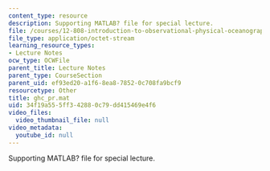 ```yaml
---
content_type: resource
description: Supporting MATLAB? file for special lecture.
file: /courses/12-808-introduction-to-observational-physical-oceanography-fall-2004/34f19a555ff342880c79dd415469e4f6_ghc_pr.mat
file_type: application/octet-stream
learning_resource_types:
- Lecture Notes
ocw_type: OCWFile
parent_title: Lecture Notes
parent_type: CourseSection
parent_uid: ef93ed20-a1f6-8ea8-7852-0c708fa9bcf9
resourcetype: Other
title: ghc_pr.mat
uid: 34f19a55-5ff3-4288-0c79-dd415469e4f6
video_files:
  video_thumbnail_file: null
video_metadata:
  youtube_id: null
---
```

Supporting MATLAB? file for special lecture.

